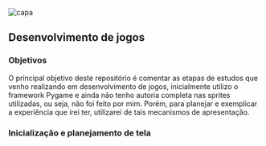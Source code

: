 ![capa](https://media.istockphoto.com/videos/in-the-evening-creative-middle-aged-video-game-developer-works-on-a-video-id1158855427?s=640x640)

## Desenvolvimento de jogos 

### Objetivos
O principal objetivo deste repositório é comentar as etapas de estudos que venho realizando em desenvolvimento de jogos, inicialmente utilizo o framework Pygame e ainda não tenho autoria completa nas sprites utilizadas, ou seja, não foi feito por mim. Porém, para planejar e exemplicar a experiência que irei ter, utilizarei de tais mecanismos de apresentação.

### Inicialização e planejamento de tela
